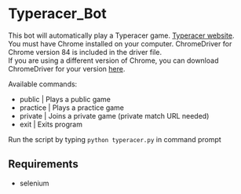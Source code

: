 # Typeracer_Bot
This bot will automatically play a Typeracer game. [Typeracer website](https://play.typeracer.com/). <br />
You must have Chrome installed on your computer. ChromeDriver for Chrome version 84 is included in the driver file. <br />
If you are using a different version of Chrome, you can download ChromeDriver for your version [here](https://chromedriver.chromium.org/downloads).

Available commands:
- public | Plays a public game
- practice | Plays a practice game
- private | Joins a private game (private match URL needed)
- exit | Exits program

Run the script by typing `python typeracer.py` in command prompt

## Requirements
- selenium
